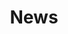 ---
title: News
layout: page
include: posts-list.html
permalink: /news/
comments: false
sharing: false
---
